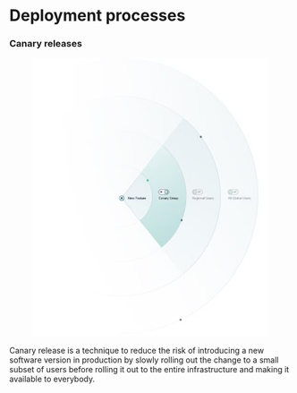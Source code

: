 # Deployment processes

### Canary releases

<figure><img src="../../../.gitbook/assets/image.png" alt="" width="563"><figcaption></figcaption></figure>

Canary release is a technique to reduce the risk of introducing a new software version in production by slowly rolling out the change to a small subset of users before rolling it out to the entire infrastructure and making it available to everybody.
